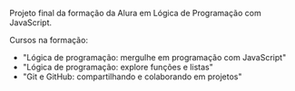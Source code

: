 Projeto final da formação da Alura em Lógica de Programação com JavaScript.

Cursos na formação:

- "Lógica de programação: mergulhe em programação com JavaScript"
- "Lógica de programação: explore funções e listas"
- "Git e GitHub: compartilhando e colaborando em projetos"
